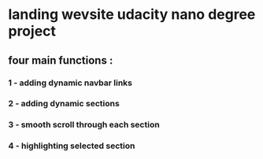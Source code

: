 # landing wevsite udacity nano degree project
## four main functions :
### 1 - adding dynamic navbar links
### 2 - adding dynamic sections
### 3 - smooth scroll through each section
### 4 - highlighting selected section
